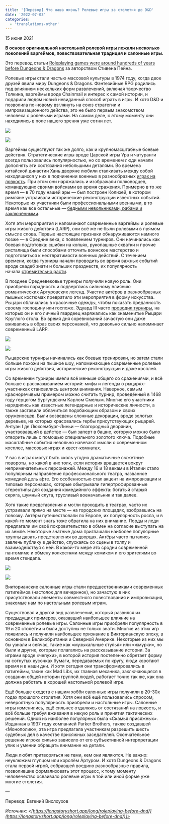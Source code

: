 ```yaml
---
title: '[Перевод] Что наша жизнь? Ролевые игры за столетия до D&D'
date: '2022-07-03'
categories:
  - 'translations-other'
---
```


15 июня 2021

**В основе оригинальной настольной ролевой игры лежали несколько поколений варгеймов, повествовательная традиция и салонные игры.**

Это перевод статьи [Roleplaying games were around hundreds of years before Dungeons & Dragons](https://www.dicebreaker.com/categories/roleplaying-game/feature/dnd-influences-roleplaying-games-centuries) за авторством Стивена Пейна.

Ролевые игры стали частью массовой культуры в 1974 году, когда двое друзей явили миру Dungeons & Dragons. Фэнтезийные RPG родились под влиянием нескольких форм развлечений, включая творчество Толкина, варгеймы вроде Chainmail и интерес к самой истории, и подарили людям новый невиданный способ играть в игры. И хотя D&D и позволила по-новому взглянуть на союз стратегии и импровизационного действа, это не было первым знакомством человека с ролевыми играми. На самом деле, к этому моменту они находились в поле нашего зрения уже сотни лет.

![](https://cyborgsandmages.com/wp-content/uploads/2022/07/070322_1215_1.jpg)

![](https://cyborgsandmages.com/wp-content/uploads/2022/07/070322_1215_2.jpg)

Варгеймы существуют так же долго, как и крупномасштабные боевые действия. Стратегические игры вроде Царской игры Ура и чатуранги всегда пользовались популярностью, но со временем люди начали дополнять эти состязания небольшими деталями. Во времена китайской династии Хань дворяне любили сталкивать между собой находящихся у них в подчинении военных в разнообразных [играх на ловкость](https://healthahoy.com/ancient-sports/chinese-cuju-ancient-soccer/). При этом они наряжались и изображали полководцев, командующих своими войсками во время сражения. Примерно в то же время — в 70 году нашей эры — был построен Колизей, в котором римляне устраивали исторические реконструкции известных событий. Некоторые их участники были профессиональными военными, в то время как все остальные — [бедными невольниками, рабами и заключёнными](https://www.nationalgeographic.com/history/history-magazine/article/roman-mock-naval-sea-battles-naumachia?irgwc=1&irclickid=W-AT3KRAzxyLW0QwUx0Mo3ENUkBwZMxPcQ28Rc0&cmpid=org%3Dngp%3A%3Amc%3Daffiliate%3A%3Asrc%3Daffiliate%3A%3Acmp%3Dsubs_aff%3A%3A&add=Skimbit%20Ltd.).

Хотя эти мероприятия и напоминают современные варгеймы и ролевые игры живого действия (LARP), они всё же не были ролевыми в прямом смысле слова. Первые настоящие признаки обнаруживаются намного позже — в Средние века, с появлением турниров. Они начинались как боевая подготовка: сшибки на копьях, рукопашные схватки и прочие ристалища были способами отточить воинское мастерство и подготовиться к неотвратимости военных действий. С течением времени, когда турниры начали проводить во время важных событий вроде свадеб знати и больших празднеств, их популярность начала [стремительно расти](https://www.worldhistory.org/Medieval_Tournament/).

В позднее Средневековье турниры получили новую роль. Они приобрели парадность и подверглись сильному влиянию романтических Артуровских легенд. Участие актёров в разнообразных пышных костюмах превратило эти мероприятия в форму искусства. Рыцари облачались в красочные одежды, чтобы показать преданность своему господину или госпоже. Эдуард III часто [проводил турниры](https://aprilmunday.wordpress.com/2016/10/02/edward-iii-and-king-arthur/), на которых он и его личный гвардеец наряжались как знаменитые Рыцари Круглого стола. Во время дня соревнований зачастую они даже вживались в образ своих персонажей, что довольно сильно напоминает современный LARP.

![](https://cyborgsandmages.com/wp-content/uploads/2022/07/070322_1215_3.jpg)

![](https://cyborgsandmages.com/wp-content/uploads/2022/07/070322_1215_4.jpg)

Рыцарские турниры начинались как боевые тренировки, но затем стали больше похожи на пышное шоу, напоминающее современные ролевые игры живого действия, исторические реконструкции и даже косплей.

Со временем турниры имели всё меньше общего со сражениями, и всё больше с рассказыванием историй: мифы и легенды о рыцарях-участниках становились центром внимания. Наверное, самым красноречивым примером можно считать турнир, проведённый в 1468 году герцогом Бургундским Карлом Смелым. Многие его участники нарядились как известные легендарные и исторические личности, а также заставили облачиться подобающим образом и своих оруженосцев. Были возведены сложные декорации, вроде золотых деревьев, на которых красовались гербы присутствующих рыцарей. Антуан I де Люксембург-Линьи — благородный дворянин, участвовавший в действе — был заперт в башне, которую можно было отворить лишь с помощью специального золотого ключа. Подобные масштабные события невольно навевают мысли о современном косплее, массовых играх и квест-комнатах.

У вас в играх могут быть сколь угодно драматичные сюжетные повороты, но какой в них толк, если история вращается вокруг непримечательных персонажей. Между 16 и 18 веками в Италии стало популярным направление профессионального театра, названное комедией дель а́рте. Его особенностью стал акцент на импровизации и типовых персонажах, которые обыгрывали гипертрофированные стереотипы для создания комедийного эффекта: богатый старый скряга, шумный слуга, трусливый военачальник и так далее.

Хотя такие представления и могли проходить в театрах, часто их устраивали прямо на месте — на городских площадях, взобравшись на повозку. Актёры путешествовали по Европе, их популярность росла, и в какой-то момент знать тоже обратила на них внимание. Лорды и леди предлагали им своё покровительство в обмен на согласие выступать на их земле. Некоторые знатные дома приглашали наиболее популярные труппы давать представления во дворцах. Актёры часто пытались завлечь публику в действо, спускаясь со сцены в толпу и взаимодействуя с ней. В какой-то мере это сродни современной пантомиме и обмену колкостями между комиком и его зрителями во время стендапа.

![](https://cyborgsandmages.com/wp-content/uploads/2022/07/070322_1215_5.jpg)

![](https://cyborgsandmages.com/wp-content/uploads/2022/07/070322_1215_6.jpg)

Викторианские салонные игры стали предшественниками современных патигеймов (настолок для вечеринок), но зачастую в них присутствовали элементы совместного повествования и импровизация, знакомые нам по настольным ролевым играм.

Существовал и другой вид развлечений, который развился из предыдущих примеров, оказавший наибольшее влияние на современные ролевые игры. Салонные игры приобрели популярность в 19 и 20 столетии и были доступны не только знати. Многие из этих игр появились и получили наибольшее признание в Викторианскую эпоху, в основном в Великобритании и Северной Америке. Некоторые из них мы бы узнали и сейчас, такие как «музыкальные стулья» или «жмурки», но были и другие, которые полагались на рассказывание истории. За играми вроде «чепухи», в которой история постепенно обретает форму на согнутых кусочках бумаги, передаваемых по кругу, люди коротают время и в наши дни. И хотя сегодня они трансформировались в патигеймы, такие как Mad Libs, их главная механика, заключающаяся в создании общей истории группой людей, работает точно так же, как она должна работать в хорошей настольной ролевой игре.

Ещё больше сходств с нашим хобби салонные игры получили в 20-30х годах прошлого столетия. Хотя они всё ещё пользовались спросом, невероятную популярность приобрели и настольные игры. Салонные игры изменились, ещё сильнее отдаляясь от состязаний на ловкость, и всё больше требуя вживания в некую роль и принятия тактических решений. Одной из наиболее популярных была «Скамья присяжных». Изданная в 1937 году компанией Parker Brothers, также создавшей «Монополию», эта игра предлагала участникам разрешить шесть судебных дел в качестве присяжных заседателей. Окончательное решение игрока сильно зависело от его субъективной интерпретации улик и умении обращать внимание на детали.

Люди любят притворяться не теми, кем они являются. Не важно: неуклюжим глупцом или королём Артуром. И хотя Dungeons & Dragons стала первой игрой, собравшей воедино разнообразные правила, позволившие формализовать этот процесс, к тому моменту человечество осваивало ролевые игры в той или иной форме уже многие столетия.

—

Перевод: Евгений Вислоухов

_Источник: <[https://longstoryshort.app/long/roleplaying-before-dnd/](https://longstoryshort.app/long/roleplaying-before-dnd/)\>_
